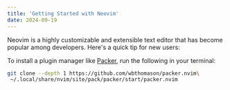 ```yaml
---
title: 'Getting Started with Neovim'
date: 2024-09-19
---
```


Neovim is a highly customizable and extensible text editor that has become popular among developers. Here's a quick tip for new users:

To install a plugin manager like [Packer](https://github.com/wbthomason/packer.nvim), run the following in your terminal:

```bash
git clone --depth 1 https://github.com/wbthomason/packer.nvim\
 ~/.local/share/nvim/site/pack/packer/start/packer.nvim
```
